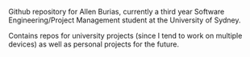 Github repository for Allen Burias, currently a third year Software Engineering/Project Management student at the University of Sydney.

Contains repos for university projects (since I tend to work on multiple devices) as well as personal projects for the future.


<!---
raimeii/raimeii is a ✨ special ✨ repository because its `README.md` (this file) appears on your GitHub profile.
You can click the Preview link to take a look at your changes.
--->
